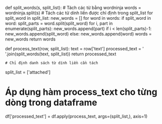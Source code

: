 def split_words(s, split_list):
    # Tách các từ bằng wordninja
    words = wordninja.split(s)
    # Tách các từ dính liền được chỉ định trong split_list
    for split_word in split_list:
        new_words = []
        for word in words:
            if split_word in word:
                split_parts = word.split(split_word)
                for i, part in enumerate(split_parts):
                    new_words.append(part)
                    if i < len(split_parts)-1:
                        new_words.append(split_word)
            else:
                new_words.append(word)
        words = new_words
    return words


def process_text(row, split_list):
    text = row['text']
    processed_text = ' '.join(split_words(text, split_list))
    return processed_text
    
    # Chỉ định danh sách từ dính liền cần tách
split_list = ['attached']

# Áp dụng hàm process_text cho từng dòng trong dataframe
df['processed_text'] = df.apply(process_text, args=(split_list,), axis=1)
